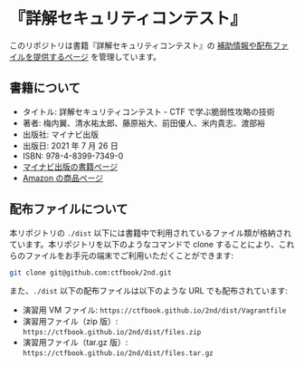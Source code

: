 # 『詳解セキュリティコンテスト』

このリポジトリは書籍『詳解セキュリティコンテスト』の [補助情報や配布ファイルを提供するページ](https://ctfbook.github.io/2nd/) を管理しています。

## 書籍について

- タイトル: 詳解セキュリティコンテスト - CTF で学ぶ脆弱性攻略の技術
- 著者: 梅内翼、清水祐太郎、藤原裕大、前田優人、米内貴志、渡部裕
- 出版社: マイナビ出版
- 出版日: 2021 年 7 月 26 日
- ISBN: 978-4-8399-7349-0
- [マイナビ出版の書籍ページ](https://book.mynavi.jp/ec/products/detail/id=122750)
- [Amazon の商品ページ](https://www.amazon.co.jp/dp/4839973490)

## 配布ファイルについて

本リポジトリの `./dist` 以下には書籍中で利用されているファイル類が格納されています。本リポジトリを以下のようなコマンドで clone することにより、これらのファイルをお手元の端末でご利用いただくことができます:

```sh
git clone git@github.com:ctfbook/2nd.git
```

また、`./dist` 以下の配布ファイルは以下のような URL でも配布されています:

- 演習用 VM ファイル: `https://ctfbook.github.io/2nd/dist/Vagrantfile`
- 演習用ファイル（zip 版）: `https://ctfbook.github.io/2nd/dist/files.zip`
- 演習用ファイル（tar.gz 版）: `https://ctfbook.github.io/2nd/dist/files.tar.gz`
